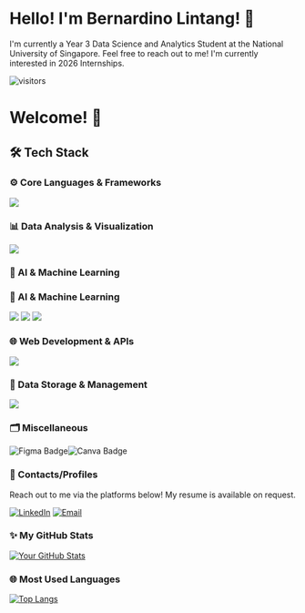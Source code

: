 # Hello! I'm Bernardino Lintang! 👋

I'm currently a Year 3 Data Science and Analytics Student at the National University of Singapore.
Feel free to reach out to me! I'm currently interested in 2026 Internships.

<p align="left">
  <img src="https://api.visitorbadge.io/badge?page_id=bernardinolintang.bernardinolintang&color=0e7578&label=visitors" alt="visitors">
</p>

# Welcome! 👋

## 🛠️ Tech Stack
### ⚙️ Core Languages & Frameworks

<p align="left">
  <img src="https://skillicons.dev/icons?i=py,r,java,ts,js,css" />
</p>

### 📊 Data Analysis & Visualization

<p align="left">
  <img src="https://skillicons.dev/icons?i=numpy,pandas,matplotlib,plotly,tableau,r,notebook,colab"/>
</p>

### 🤖 AI & Machine Learning

### 🤖 AI & Machine Learning

<p align="left">
  <img src="https://skillicons.dev/icons?i=tensorflow,keras,sklearn"/>
  <img src="https://img.shields.io/badge/Claude-FFDD00?style=for-the-badge&logo=anthropic&logoColor=black"/>
  <img src="https://img.shields.io/badge/OpenAI-412991?style=for-the-badge&logo=openai&logoColor=white"/>
</p>

### 🌐 Web Development & APIs

<p align="left">
  <img src="https://skillicons.dev/icons?i=react,npm,flask,selenium"/>
</p>

### 💾 Data Storage & Management

<p align="left">
  <img src="https://skillicons.dev/icons?i=supabase,postgresql,sqlite,bigquery" />
</p>

### 🗂️ Miscellaneous

<img src="https://img.shields.io/badge/Figma-F24E1E?style=for-the-badge&logo=figma&logoColor=white" alt="Figma Badge"/><img src="https://img.shields.io/badge/Canva-00C4CC?style=for-the-badge&logo=canva&logoColor=white" alt="Canva Badge"/>

### 📧 Contacts/Profiles

Reach out to me via the platforms below! My resume is available on request.

[![LinkedIn](https://img.shields.io/badge/LinkedIn-0077B5?style=for-the-badge&logo=linkedin&logoColor=white)](https://www.linkedin.com/in/bernardino-lintang/)
[![Email](https://img.shields.io/badge/Email-D14836?style=for-the-badge&logo=gmail&logoColor=white)](mailto:lintangbernardino@example.com)

### ✨ My GitHub Stats

[![Your GitHub Stats](https://github-readme-stats.vercel.app/api?username=bernardinolintang&show_icons=true&theme=dark)](https://github.com/anuraghazra/github-readme-stats)

### 🌐 Most Used Languages

[![Top Langs](https://github-readme-stats.vercel.app/api/top-langs/?username=bernardinolintang&layout=compact&theme=dark)](https://github.com/anuraghazra/github-readme-stats)
